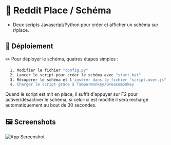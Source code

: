 
# 🐬 Reddit Place / Schéma

- Deux scripts Javascript/Python pour créer et afficher un schéma sur r/place.
## 📖 Déploiement

✏️ Pour déployer le schéma, quatres étapes simples :

```bash
  1. Modifier le fichier "config.py"
  2. Lancer le script pour créer le schéma avec "start.bat"
  3. Récuperer le schéma et l'insérer dans le fichier "script.user.js"
  4. Charger le script grâce à Tampermonkey/Greasemonkey
```

Quand le script est mit en place, il suffit d'appuyer sur F2 pour activer/désactiver le schéma,
si celui-ci est modifié il sera rechargé automatiquement au bout de 30 secondes.
## 🖼️ Screenshots

![App Screenshot](https://i.imgur.com/qQqxiZG.png)

